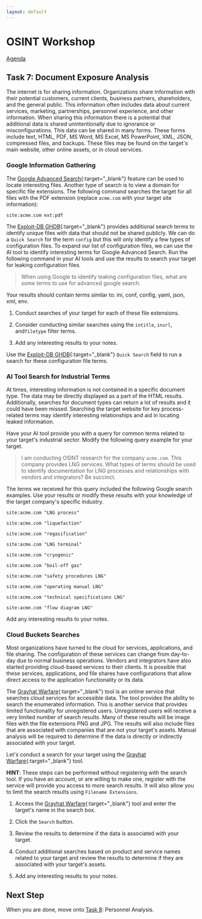 ```yaml
---
layout: default
---
```


# OSINT Workshop
[Agenda](./index.md)

## Task 7: Document Exposure Analysis

The internet is for sharing information. Organizations share information with their potential customers, current clients, business partners, shareholders, and the general public. This information often includes data about current services, marketing, partnerships, personnel experience, and other information. When sharing this information there is a potential that additional data is shared unintentionally due to ignorance or misconfigurations. This data can be shared in many forms. These forms include text, HTML, PDF, MS Word, MS Excel, MS PowerPoint, XML, JSON, compressed files, and backups. These files may be found on the target's main website, other online assets, or in cloud services.

### Google Information Gathering

The [Google Advanced Search](https://www.google.co.uk/advanced_search){:target="_blank"} feature can be used to locate interesting files. Another type of search is to view a domain for specific file extensions. The following command searches the target for all files with the PDF extension (replace `acme.com` with your target site information):

```site:acme.com ext:pdf```

The [Exploit-DB GHDB](https://www.exploit-db.com/google-hacking-database){:target="_blank"} provides additional search terms to identify unique files with data that should not be shared publicly. We can do a `Quick Search` for the term `config` but this will only identify a few types of configuration files. To expand our list of configuration files, we can use the AI tool to identify interesting terms for Google Advanced Search. Run the following command in your AI tools and use the results to search your target for leaking configuration files.

> When using Google to identify leaking configuration files, what are some terms to use for advanced google search.

Your results should contain terms similar to: ini, conf, config, yaml, json, xml, env.

1. Conduct searches of your target for each of these file extensions.

2. Consider conducting similar searches using the `intitle`, `inurl`, and`filetype` filter terms.

3. Add any interesting results to your notes.

Use the [Exploit-DB GHDB](https://www.exploit-db.com/google-hacking-database){:target="_blank"} `Quick Search` field to run a search for these configuration file terms. 

### AI Tool Search for Industrial Terms

At times, interesting information is not contained in a specific document type. The data may be directly displayed as a part of the HTML results. Additionally, searches for document types can return a lot of results and it could have been missed. Searching the target website for key process-related terms may identify interesting relationships and aid in locating leaked information.

Have your AI tool provide you with a query for common terms related to your target's industrial sector. Modify the following query example for your target.

> I am conducting OSINT research for the company `acme.com`. This company provides LNG services. What types of terms should be used to identify documentation for LNG processes and relationships with vendors and integrators? Be succinct.

The terms we received for this query included the following Google search examples. Use your results or modify these results with your knowledge of the target company's specific industry.

```site:acme.com "LNG process"```

```site:acme.com "liquefaction"```

```site:acme.com "regasification"```

```site:acme.com "LNG terminal"```

```site:acme.com "cryogenic"```

```site:acme.com "boil-off gas"```

```site:acme.com "safety procedures LNG"```

```site:acme.com "operating manual LNG"```

```site:acme.com "technical specifications LNG"```

```site:acme.com "flow diagram LNG"```

Add any interesting results to your notes.

### Cloud Buckets Searches

Most organizations have turned to the cloud for services, applications, and file sharing. The configuration of these services can change from day-to-day due to normal business operations. Vendors and integrators have also started providing cloud-based services to their clients. It is possible that these services, applications, and file shares have configurations that allow direct access to the application functionality or its data.

The [Grayhat Warfare](https://grayhatwarfare.com/){:target="_blank"} tool is an online service that searches cloud services for accessible data. The tool provides the ability to search the enumerated information. This is another service that provides limited functionality for unregistered users. Unregistered users will receive a very limited number of search results. Many of these results will be image files with the file extensions PNG and JPG. The results will also include files that are associated with companies that are not your target's assets. Manual analysis will be required to determine if the data is directly or indirectly associated with your target.

Let's conduct a search for your target using the [Grayhat Warfare](https://grayhatwarfare.com/){:target="_blank"} tool.

**HINT**: These steps can be performed without registering with the search tool. If you have an account, or are willing to make one, register with the service will provide you access to more search results. It will also allow you to limit the search results using `Filename Extensions`.

1. Access the [Grayhat Warfare](https://grayhatwarfare.com/){:target="_blank"} tool and enter the target's name in the search box.

2. Click the `Search` button.

3. Review the results to determine if the data is associated with your target.

4. Conduct additional searches based on product and service names related to your target and review the results to determine if they are associated with your target's assets.

5. Add any interesting results to your notes.

## Next Step

When you are done, move onto [Task 8](task8.md): Personnel Analysis.